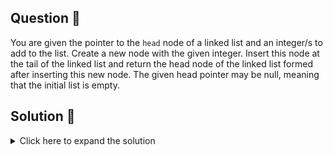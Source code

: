 ## Question 🤔
You are given the pointer to the `head` node of a linked list and an integer/s to add to the list. Create a new node with 
the given integer. Insert this node at the tail of the linked list and return the head node of the linked list formed 
after inserting this new node. The given head pointer may be null, meaning that the initial list is empty.

## Solution 🙋
<details>
  <summary>Click here to expand the solution</summary>

> ***NOTE***: Anyone curious to learn about LinkedLists from scratch [here is a good article](https://medium.com/@prabhash.code/java-collections-under-the-hood-linkedlist-e01-8444a0bb4544) which explain the implementation of the `java.util.LinkedList`.

> Here I used the `LinkedList` structure which we are using in the [print elements](../print%20elements/README.md) question.

1. We're given the `head` and value/s to insert.
2. First set the `current` value as the `head`.
3. Then as mentioned in the question just need to create a `newNode` while iterating the given value/s.
4. Finally assign `newNode` as `current`'s next pointer and set `current` as the `newNode`.

</details>

[//]: # (adding additional margin from bottom)
<br>
<br>
<br>
<br>

